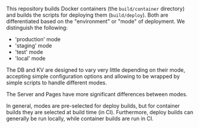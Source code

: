 This repository builds Docker containers (the `build/container` directory) and builds the scripts for deploying them (`build/deploy`). Both are differentiated based on the "environment" or "mode" of deployment. We distinguish the following:

* 'production' mode
* 'staging' mode
* 'test' mode
* 'local' mode

The DB and KV are designed to vary very little depending on their mode, accepting simple configuration options and allowing to be wrapped by simple scripts to handle different modes.

The Server and Pages have more significant differences between modes.

In general, modes are pre-selected for deploy builds, but for container builds they are selected at build time (in CI). Furthermore, deploy builds can generally be run locally, while container builds are run in CI.